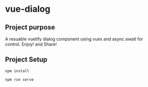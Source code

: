 # vue-dialog

## Project purpose

A resuable vuetify dialog component using vuex and async await for control.
Enjoy! and Share!

## Project Setup

```
npm install
```

```
npm run serve
```
